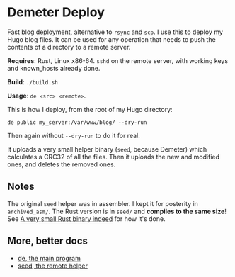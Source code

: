 # Demeter Deploy

Fast blog deployment, alternative to `rsync` and `scp`. I use this to deploy my Hugo blog files. It can be used for any operation that needs to push the contents of a directory to a remote server.

**Requires**: Rust, Linux x86-64. `sshd` on the remote server, with working keys and known_hosts already done.

**Build**: `./build.sh`

**Usage**: `de <src> <remote>`.

This is how I deploy, from the root of my Hugo directory:
```
de public my_server:/var/www/blog/ --dry-run
```

Then again without `--dry-run` to do it for real.

It uploads a very small helper binary (`seed`, because Demeter) which calculates a CRC32 of all the files. Then it uploads the new and modified ones, and deletes the removed ones.

## Notes

The original `seed` helper was in assembler. I kept it for posterity in `archived_asm/`. The Rust version is in `seed/` and **compiles to the same size**! See [A very small Rust binary indeed](https://darkcoding.net/software/a-very-small-rust-binary-indeed/) for how it's done.

## More, better docs

- [de, the main program](de/)
- [seed, the remote helper](seed/)

